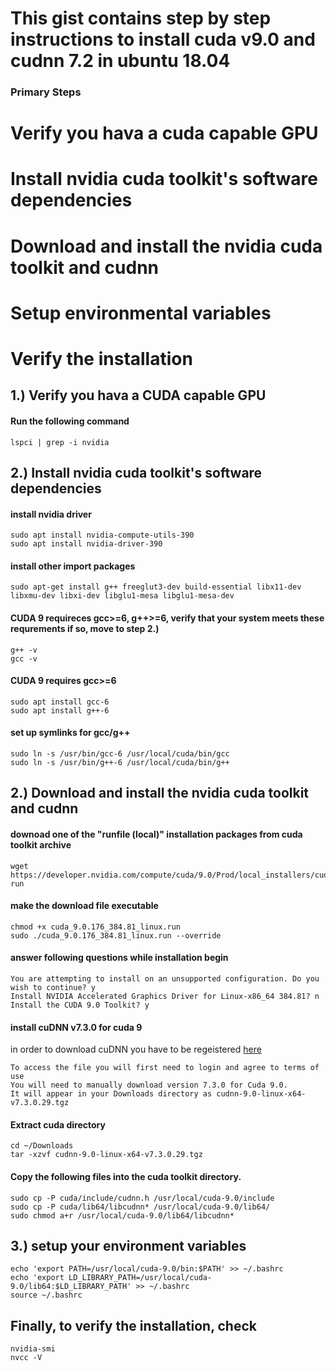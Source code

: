 # This gist contains step by step instructions to install cuda v9.0 and cudnn 7.2 in ubuntu 18.04

### Primary Steps ####
# Verify you hava a cuda capable GPU
# Install nvidia cuda toolkit's software dependencies
# Download and install the nvidia cuda toolkit and cudnn
# Setup environmental variables
# Verify the installation
###

## 1.) Verify you hava a CUDA capable GPU

#### Run the following command
```
lspci | grep -i nvidia
```

## 2.) Install nvidia cuda toolkit's software dependencies

#### install nvidia driver 
```
sudo apt install nvidia-compute-utils-390 
sudo apt install nvidia-driver-390 
```

#### install other import packages
```
sudo apt-get install g++ freeglut3-dev build-essential libx11-dev libxmu-dev libxi-dev libglu1-mesa libglu1-mesa-dev
```

#### CUDA 9 requireces gcc>=6, g++>=6, verify that your system meets these requrements if so, move to step 2.)
```
g++ -v
gcc -v
```

#### CUDA 9 requires gcc>=6
```
sudo apt install gcc-6
sudo apt install g++-6
```

#### set up symlinks for gcc/g++
```
sudo ln -s /usr/bin/gcc-6 /usr/local/cuda/bin/gcc
sudo ln -s /usr/bin/g++-6 /usr/local/cuda/bin/g++
```

## 2.) Download and install the nvidia cuda toolkit and cudnn

#### downoad one of the "runfile (local)" installation packages from cuda toolkit archive 
```
wget https://developer.nvidia.com/compute/cuda/9.0/Prod/local_installers/cuda_9.0.176_384.81_linux-run
```

#### make the download file executable
```
chmod +x cuda_9.0.176_384.81_linux.run 
sudo ./cuda_9.0.176_384.81_linux.run --override
```

#### answer following questions while installation begin
```
You are attempting to install on an unsupported configuration. Do you wish to continue? y
Install NVIDIA Accelerated Graphics Driver for Linux-x86_64 384.81? n
Install the CUDA 9.0 Toolkit? y
```

#### install cuDNN v7.3.0 for cuda 9
in order to download cuDNN you have to be regeistered [here](https://developer.nvidia.com/cudnn)
```
To access the file you will first need to login and agree to terms of use
You will need to manually download version 7.3.0 for Cuda 9.0.
It will appear in your Downloads directory as cudnn-9.0-linux-x64-v7.3.0.29.tgz
```

#### Extract cuda directory
```
cd ~/Downloads
tar -xzvf cudnn-9.0-linux-x64-v7.3.0.29.tgz
```

#### Copy the following files into the cuda toolkit directory.
```
sudo cp -P cuda/include/cudnn.h /usr/local/cuda-9.0/include
sudo cp -P cuda/lib64/libcudnn* /usr/local/cuda-9.0/lib64/
sudo chmod a+r /usr/local/cuda-9.0/lib64/libcudnn*
```

## 3.) setup your environment variables
```
echo 'export PATH=/usr/local/cuda-9.0/bin:$PATH' >> ~/.bashrc
echo 'export LD_LIBRARY_PATH=/usr/local/cuda-9.0/lib64:$LD_LIBRARY_PATH' >> ~/.bashrc
source ~/.bashrc
```

## Finally, to verify the installation, check
```
nvidia-smi
nvcc -V
```

